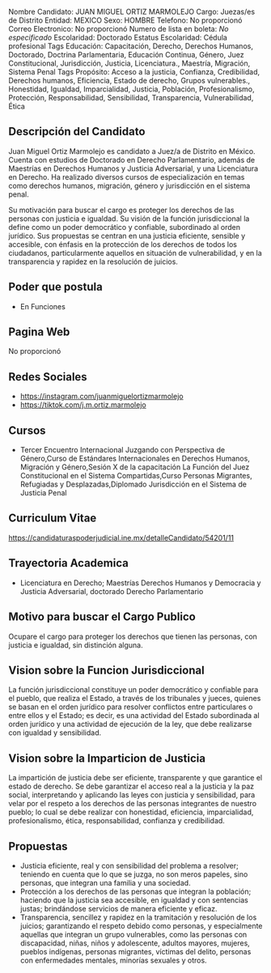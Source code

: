 Nombre Candidato: JUAN MIGUEL ORTIZ MARMOLEJO
Cargo: Juezas/es de Distrito
Entidad: MEXICO
Sexo: HOMBRE
Telefono: No proporcionó
Correo Electronico: No proporcionó
Numero de lista en boleta: *No especificado*
Escolaridad: Doctorado
Estatus Escolaridad: Cédula profesional
Tags Educación: Capacitación, Derecho, Derechos Humanos, Doctorado, Doctrina Parlamentaria, Educación Continua, Género, Juez Constitucional, Jurisdicción, Justicia, Licenciatura., Maestría, Migración, Sistema Penal
Tags Propósito: Acceso a la justicia, Confianza, Credibilidad, Derechos humanos, Eficiencia, Estado de derecho, Grupos vulnerables., Honestidad, Igualdad, Imparcialidad, Justicia, Población, Profesionalismo, Protección, Responsabilidad, Sensibilidad, Transparencia, Vulnerabilidad, Ética


## Descripción del Candidato 

Juan Miguel Ortiz Marmolejo es candidato a Juez/a de Distrito en México. Cuenta con estudios de Doctorado en Derecho Parlamentario, además de Maestrías en Derechos Humanos y Justicia Adversarial, y una Licenciatura en Derecho. Ha realizado diversos cursos de especialización en temas como derechos humanos, migración, género y jurisdicción en el sistema penal.

Su motivación para buscar el cargo es proteger los derechos de las personas con justicia e igualdad. Su visión de la función jurisdiccional la define como un poder democrático y confiable, subordinado al orden jurídico. Sus propuestas se centran en una justicia eficiente, sensible y accesible, con énfasis en la protección de los derechos de todos los ciudadanos, particularmente aquellos en situación de vulnerabilidad, y en la transparencia y rapidez en la resolución de juicios.


## Poder que postula

- En Funciones


## Pagina Web

No proporcionó


## Redes Sociales

- https://instagram.com/juanmiguelortizmarmolejo
- https://tiktok.com/j.m.ortiz.marmolejo


## Cursos

- Tercer Encuentro Internacional Juzgando con Perspectiva de Género,Curso de Estándares Internacionales en Derechos Humanos, Migración y Género,Sesión X de la capacitación La Función del Juez Constitucional en el Sistema  Compartidas,Curso Personas Migrantes, Refugiadas y Desplazadas,Diplomado Jurisdicción en el Sistema de Justicia Penal


## Curriculum Vitae

https://candidaturaspoderjudicial.ine.mx/detalleCandidato/54201/11


## Trayectoria Academica

- Licenciatura en Derecho; Maestrías Derechos Humanos y Democracia y Justicia Adversarial, doctorado Derecho Parlamentario


## Motivo para buscar el Cargo Publico

Ocupare el cargo para proteger los derechos que tienen las personas, con justicia e igualdad, sin distinción alguna.


## Vision sobre la Funcion Jurisdiccional

La función jurisdiccional constituye un poder democrático y confiable para el pueblo, que realiza el Estado, a través de los tribunales y jueces, quienes se basan en el orden jurídico para resolver conflictos entre particulares o entre ellos y el Estado; es decir, es una actividad del Estado subordinada al orden jurídico y una actividad de ejecución de la ley, que debe realizarse con igualdad y sensibilidad.


## Vision sobre la Imparticion de Justicia

La impartición de justicia debe ser eficiente, transparente y que garantice el estado de derecho. Se debe garantizar el acceso real a la justicia y la paz social, interpretando y aplicando las leyes con justicia y sensibilidad, para velar por el respeto a los derechos de las personas integrantes de nuestro pueblo; lo cual se debe realizar con honestidad, eficiencia, imparcialidad, profesionalismo, ética, responsabilidad, confianza y credibilidad.


## Propuestas

- Justicia eficiente, real y con sensibilidad del problema a resolver; teniendo en cuenta que lo que se juzga, no son meros papeles, sino personas, que integran una familia y una sociedad.
- Protección a los derechos de las personas que integran la población; haciendo que la justicia sea accesible, en igualdad y con sentencias justas; brindándose servicios de manera eficiente y eficaz.
- Transparencia, sencillez y rapidez en la tramitación y resolución de los juicios; garantizando el respeto debido como personas, y especialmente aquellas que integran un grupo vulnerables, como las personas con discapacidad, niñas, niños y adolescente, adultos mayores, mujeres, pueblos indígenas, personas migrantes, víctimas del delito, personas con enfermedades mentales, minorías sexuales y otros.

